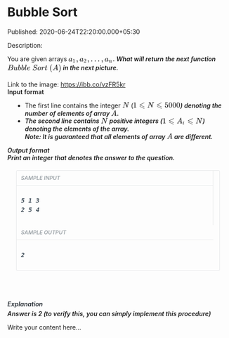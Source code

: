 # Bubble Sort

Published: 2020-06-24T22:20:00.000+05:30

Description: <div dir="ltr" style="text-align: left;" trbidi="on">
      <div dir="ltr" style="text-align: left;" trbidi="on">
      You are given&nbsp;arrays&nbsp;<em><span style="font-weight:
      600;"><span class="MathJax_Preview" style="color: inherit;"></span><span
      class="MathJax_SVG" data-mathml="&lt;math
      xmlns=&quot;http://www.w3.org/1998/Math/MathML&quot;&gt;&lt;msub&gt;&lt;mi&gt;a&lt;/mi&gt;&lt;mn&gt;1&lt;/mn&gt;&lt;/msub&gt;&lt;mo&gt;,&lt;/mo&gt;&lt;msub&gt;&lt;mi&gt;a&lt;/mi&gt;&lt;mn&gt;2&lt;/mn&gt;&lt;/msub&gt;&lt;mo&gt;,&lt;/mo&gt;&lt;mo&gt;&amp;#x2026;&lt;/mo&gt;&lt;mo&gt;,&lt;/mo&gt;&lt;msub&gt;&lt;mi&gt;a&lt;/mi&gt;&lt;mi&gt;n&lt;/mi&gt;&lt;/msub&gt;&lt;/math&gt;"
      id="MathJax-Element-1-Frame" role="presentation" style="border: 0px; direction: ltr; display:
      inline-block; float: none; font-size: 14px; font-style: normal; font-weight: normal;
      line-height: normal; margin: 0px; max-height: none; max-width: none; min-height: 0px;
      min-width: 0px; overflow-wrap: normal; padding: 0px; position: relative; white-space: nowrap;
      word-spacing: normal;" tabindex="0"><svg aria-hidden="true" focusable="false"
      height="1.876ex" role="img" style="vertical-align: -0.671ex;" viewbox="0 -518.7 5695.6 807.7"
      width="13.229ex" xmlns:xlink="http://www.w3.org/1999/xlink"><defs><path d="M33
      157Q33 258 109 349T280 441Q331 441 370 392Q386 422 416 422Q429 422 439 414T449 394Q449 381 412
      234T374 68Q374 43 381 35T402 26Q411 27 422 35Q443 55 463 131Q469 151 473 152Q475 153 483
      153H487Q506 153 506 144Q506 138 501 117T481 63T449 13Q436 0 417 -8Q409 -10 393 -10Q359 -10 336
      5T306 36L300 51Q299 52 296 50Q294 48 292 46Q233 -10 172 -10Q117 -10 75 30T33 157ZM351 328Q351
      334 346 350T323 385T277 405Q242 405 210 374T160 293Q131 214 119 129Q119 126 119 118T118
      106Q118 61 136 44T179 26Q217 26 254 59T298 110Q300 114 325 217T351 328Z" id="E1-MJMATHI-61"
      stroke-width="1"></path><path d="M213 578L200 573Q186 568 160 563T102
      556H83V602H102Q149 604 189 617T245 641T273 663Q275 666 285 666Q294 666 302 660V361L303 61Q310
      54 315 52T339 48T401 46H427V0H416Q395 3 257 3Q121 3 100 0H88V46H114Q136 46 152 46T177 47T193
      50T201 52T207 57T213 61V578Z" id="E1-MJMAIN-31" stroke-width="1"></path><path
      d="M78 35T78 60T94 103T137 121Q165 121 187 96T210 8Q210 -27 201 -60T180 -117T154 -158T130
      -185T117 -194Q113 -194 104 -185T95 -172Q95 -168 106 -156T131 -126T157 -76T173 -3V9L172 8Q170 7
      167 6T161 3T152 1T140 0Q113 0 96 17Z" id="E1-MJMAIN-2C"
      stroke-width="1"></path><path d="M109 429Q82 429 66 447T50 491Q50 562 103 614T235
      666Q326 666 387 610T449 465Q449 422 429 383T381 315T301 241Q265 210 201 149L142 93L218 92Q375
      92 385 97Q392 99 409 186V189H449V186Q448 183 436 95T421 3V0H50V19V31Q50 38 56 46T86 81Q115 113
      136 137Q145 147 170 174T204 211T233 244T261 278T284 308T305 340T320 369T333 401T340 431T343
      464Q343 527 309 573T212 619Q179 619 154 602T119 569T109 550Q109 549 114 549Q132 549 151
      535T170 489Q170 464 154 447T109 429Z" id="E1-MJMAIN-32"
      stroke-width="1"></path><path d="M78 60Q78 84 95 102T138 120Q162 120 180 104T199
      61Q199 36 182 18T139 0T96 17T78 60ZM525 60Q525 84 542 102T585 120Q609 120 627 104T646 61Q646
      36 629 18T586 0T543 17T525 60ZM972 60Q972 84 989 102T1032 120Q1056 120 1074 104T1093 61Q1093
      36 1076 18T1033 0T990 17T972 60Z" id="E1-MJMAIN-2026"
      stroke-width="1"></path><path d="M21 287Q22 293 24 303T36 341T56 388T89 425T135
      442Q171 442 195 424T225 390T231 369Q231 367 232 367L243 378Q304 442 382 442Q436 442 469
      415T503 336T465 179T427 52Q427 26 444 26Q450 26 453 27Q482 32 505 65T540 145Q542 153 560
      153Q580 153 580 145Q580 144 576 130Q568 101 554 73T508 17T439 -10Q392 -10 371 17T350 73Q350 92
      386 193T423 345Q423 404 379 404H374Q288 404 229 303L222 291L189 157Q156 26 151 16Q138 -11 108
      -11Q95 -11 87 -5T76 7T74 17Q74 30 112 180T152 343Q153 348 153 366Q153 405 129 405Q91 405 66
      305Q60 285 60 284Q58 278 41 278H27Q21 284 21 287Z" id="E1-MJMATHI-6E"
      stroke-width="1"></path></defs><g fill="currentColor" stroke-width="0"
      stroke="currentColor" transform="matrix(1 0 0 -1 0 0)"><use x="0"
      xlink:href="#E1-MJMATHI-61" y="0"></use><use transform="scale(0.707)" x="748"
      xlink:href="#E1-MJMAIN-31" y="-213"></use><use x="983" xlink:href="#E1-MJMAIN-2C"
      y="0"></use><g transform="translate(1428,0)"><use x="0"
      xlink:href="#E1-MJMATHI-61" y="0"></use><use transform="scale(0.707)" x="748"
      xlink:href="#E1-MJMAIN-32" y="-213"></use></g><use x="2411"
      xlink:href="#E1-MJMAIN-2C" y="0"></use><use x="2857" xlink:href="#E1-MJMAIN-2026"
      y="0"></use><use x="4196" xlink:href="#E1-MJMAIN-2C" y="0"></use><g
      transform="translate(4641,0)"><use x="0" xlink:href="#E1-MJMATHI-61"
      y="0"></use><use transform="scale(0.707)" x="748" xlink:href="#E1-MJMATHI-6E"
      y="-213"></use></g></g></svg><span class="MJX_Assistive_MathML"
      role="presentation" style="border: 0px !important; clip: rect(1px, 1px, 1px, 1px); display:
      block !important; height: 1px !important; left: 0px; overflow: hidden !important; padding: 1px
      0px 0px !important; position: absolute !important; top: 0px; transition: none 0s ease 0s;
      user-select: none; width: 1px !important;"><math
      xmlns="http://www.w3.org/1998/Math/MathML"><msub><mi>a</mi><mn>1</mn></msub><mo>,</mo><msub><mi>a</mi><mn>2</mn></msub><mo>,</mo><mo>…</mo><mo>,</mo><msub><mi>a</mi><mi>n</mi></msub></math></span></span>.
      What will return the next function<span
      class="Apple-converted-space">&nbsp;</span><em><span
      class="mathjax-latex"><span class="MathJax_Preview" style="color:
      inherit;"></span><span class="MathJax_SVG" data-mathml="&lt;math
      xmlns=&quot;http://www.w3.org/1998/Math/MathML&quot;&gt;&lt;mi&gt;B&lt;/mi&gt;&lt;mi&gt;u&lt;/mi&gt;&lt;mi&gt;b&lt;/mi&gt;&lt;mi&gt;b&lt;/mi&gt;&lt;mi&gt;l&lt;/mi&gt;&lt;mi&gt;e&lt;/mi&gt;&lt;mtext&gt;&amp;#xA0;&lt;/mtext&gt;&lt;mi&gt;S&lt;/mi&gt;&lt;mi&gt;o&lt;/mi&gt;&lt;mi&gt;r&lt;/mi&gt;&lt;mi&gt;t&lt;/mi&gt;&lt;mtext&gt;&amp;#xA0;&lt;/mtext&gt;&lt;mo
      stretchy=&quot;false&quot;&gt;(&lt;/mo&gt;&lt;mi&gt;A&lt;/mi&gt;&lt;mo
      stretchy=&quot;false&quot;&gt;)&lt;/mo&gt;&lt;/math&gt;"
      id="MathJax-Element-2-Frame" role="presentation" style="border: 0px; direction: ltr; display:
      inline-block; float: none; font-size: 14px; font-style: normal; font-weight: normal;
      line-height: normal; margin: 0px; max-height: none; max-width: none; min-height: 0px;
      min-width: 0px; overflow-wrap: normal; padding: 0px; position: relative; white-space: nowrap;
      word-spacing: normal;" tabindex="0"><svg aria-hidden="true" focusable="false"
      height="2.809ex" role="img" style="vertical-align: -0.805ex;" viewbox="0 -863.1 6929.5 1209.6"
      width="16.094ex" xmlns:xlink="http://www.w3.org/1999/xlink"><defs><path d="M231
      637Q204 637 199 638T194 649Q194 676 205 682Q206 683 335 683Q594 683 608 681Q671 671 713
      636T756 544Q756 480 698 429T565 360L555 357Q619 348 660 311T702 219Q702 146 630 78T453 1Q446 0
      242 0Q42 0 39 2Q35 5 35 10Q35 17 37 24Q42 43 47 45Q51 46 62 46H68Q95 46 128 49Q142 52 147
      61Q150 65 219 339T288 628Q288 635 231 637ZM649 544Q649 574 634 600T585 634Q578 636 493 637Q473
      637 451 637T416 636H403Q388 635 384 626Q382 622 352 506Q352 503 351 500L320 374H401Q482 374
      494 376Q554 386 601 434T649 544ZM595 229Q595 273 572 302T512 336Q506 337 429 337Q311 337 310
      336Q310 334 293 263T258 122L240 52Q240 48 252 48T333 46Q422 46 429 47Q491 54 543 105T595 229Z"
      id="E2-MJMATHI-42" stroke-width="1"></path><path d="M21 287Q21 295 30 318T55
      370T99 420T158 442Q204 442 227 417T250 358Q250 340 216 246T182 105Q182 62 196 45T238 27T291
      44T328 78L339 95Q341 99 377 247Q407 367 413 387T427 416Q444 431 463 431Q480 431 488 421T496
      402L420 84Q419 79 419 68Q419 43 426 35T447 26Q469 29 482 57T512 145Q514 153 532 153Q551 153
      551 144Q550 139 549 130T540 98T523 55T498 17T462 -8Q454 -10 438 -10Q372 -10 347 46Q345 45 336
      36T318 21T296 6T267 -6T233 -11Q189 -11 155 7Q103 38 103 113Q103 170 138 262T173 379Q173 380
      173 381Q173 390 173 393T169 400T158 404H154Q131 404 112 385T82 344T65 302T57 280Q55 278 41
      278H27Q21 284 21 287Z" id="E2-MJMATHI-75" stroke-width="1"></path><path d="M73
      647Q73 657 77 670T89 683Q90 683 161 688T234 694Q246 694 246 685T212 542Q204 508 195 472T180
      418L176 399Q176 396 182 402Q231 442 283 442Q345 442 383 396T422 280Q422 169 343 79T173 -11Q123
      -11 82 27T40 150V159Q40 180 48 217T97 414Q147 611 147 623T109 637Q104 637 101 637H96Q86 637 83
      637T76 640T73 647ZM336 325V331Q336 405 275 405Q258 405 240 397T207 376T181 352T163 330L157
      322L136 236Q114 150 114 114Q114 66 138 42Q154 26 178 26Q211 26 245 58Q270 81 285 114T318
      219Q336 291 336 325Z" id="E2-MJMATHI-62" stroke-width="1"></path><path d="M117
      59Q117 26 142 26Q179 26 205 131Q211 151 215 152Q217 153 225 153H229Q238 153 241 153T246
      151T248 144Q247 138 245 128T234 90T214 43T183 6T137 -11Q101 -11 70 11T38 85Q38 97 39 102L104
      360Q167 615 167 623Q167 626 166 628T162 632T157 634T149 635T141 636T132 637T122 637Q112 637
      109 637T101 638T95 641T94 647Q94 649 96 661Q101 680 107 682T179 688Q194 689 213 690T243
      693T254 694Q266 694 266 686Q266 675 193 386T118 83Q118 81 118 75T117 65V59Z"
      id="E2-MJMATHI-6C" stroke-width="1"></path><path d="M39 168Q39 225 58 272T107
      350T174 402T244 433T307 442H310Q355 442 388 420T421 355Q421 265 310 237Q261 224 176 223Q139
      223 138 221Q138 219 132 186T125 128Q125 81 146 54T209 26T302 45T394 111Q403 121 406 121Q410
      121 419 112T429 98T420 82T390 55T344 24T281 -1T205 -11Q126 -11 83 42T39 168ZM373 353Q367 405
      305 405Q272 405 244 391T199 357T170 316T154 280T149 261Q149 260 169 260Q282 260 327 284T373
      353Z" id="E2-MJMATHI-65" stroke-width="1"></path><path d="M308 24Q367 24 416
      76T466 197Q466 260 414 284Q308 311 278 321T236 341Q176 383 176 462Q176 523 208 573T273 648Q302
      673 343 688T407 704H418H425Q521 704 564 640Q565 640 577 653T603 682T623 704Q624 704 627
      704T632 705Q645 705 645 698T617 577T585 459T569 456Q549 456 549 465Q549 471 550 475Q550 478
      551 494T553 520Q553 554 544 579T526 616T501 641Q465 662 419 662Q362 662 313 616T263 510Q263
      480 278 458T319 427Q323 425 389 408T456 390Q490 379 522 342T554 242Q554 216 546 186Q541 164
      528 137T492 78T426 18T332 -20Q320 -22 298 -22Q199 -22 144 33L134 44L106 13Q83 -14 78 -18T65
      -22Q52 -22 52 -14Q52 -11 110 221Q112 227 130 227H143Q149 221 149 216Q149 214 148 207T144
      186T142 153Q144 114 160 87T203 47T255 29T308 24Z" id="E2-MJMATHI-53"
      stroke-width="1"></path><path d="M201 -11Q126 -11 80 38T34 156Q34 221 64 279T146
      380Q222 441 301 441Q333 441 341 440Q354 437 367 433T402 417T438 387T464 338T476 268Q476 161
      390 75T201 -11ZM121 120Q121 70 147 48T206 26Q250 26 289 58T351 142Q360 163 374 216T388 308Q388
      352 370 375Q346 405 306 405Q243 405 195 347Q158 303 140 230T121 120Z" id="E2-MJMATHI-6F"
      stroke-width="1"></path><path d="M21 287Q22 290 23 295T28 317T38 348T53 381T73
      411T99 433T132 442Q161 442 183 430T214 408T225 388Q227 382 228 382T236 389Q284 441 347
      441H350Q398 441 422 400Q430 381 430 363Q430 333 417 315T391 292T366 288Q346 288 334 299T322
      328Q322 376 378 392Q356 405 342 405Q286 405 239 331Q229 315 224 298T190 165Q156 25 151 16Q138
      -11 108 -11Q95 -11 87 -5T76 7T74 17Q74 30 114 189T154 366Q154 405 128 405Q107 405 92 377T68
      316T57 280Q55 278 41 278H27Q21 284 21 287Z" id="E2-MJMATHI-72"
      stroke-width="1"></path><path d="M26 385Q19 392 19 395Q19 399 22 411T27 425Q29 430
      36 430T87 431H140L159 511Q162 522 166 540T173 566T179 586T187 603T197 615T211 624T229 626Q247
      625 254 615T261 596Q261 589 252 549T232 470L222 433Q222 431 272 431H323Q330 424 330 420Q330
      398 317 385H210L174 240Q135 80 135 68Q135 26 162 26Q197 26 230 60T283 144Q285 150 288 151T303
      153H307Q322 153 322 145Q322 142 319 133Q314 117 301 95T267 48T216 6T155 -11Q125 -11 98 4T59
      56Q57 64 57 83V101L92 241Q127 382 128 383Q128 385 77 385H26Z" id="E2-MJMATHI-74"
      stroke-width="1"></path><path d="M94 250Q94 319 104 381T127 488T164 576T202
      643T244 695T277 729T302 750H315H319Q333 750 333 741Q333 738 316 720T275 667T226 581T184
      443T167 250T184 58T225 -81T274 -167T316 -220T333 -241Q333 -250 318 -250H315H302L274 -226Q180
      -141 137 -14T94 250Z" id="E2-MJMAIN-28" stroke-width="1"></path><path d="M208
      74Q208 50 254 46Q272 46 272 35Q272 34 270 22Q267 8 264 4T251 0Q249 0 239 0T205 1T141 2Q70 2 50
      0H42Q35 7 35 11Q37 38 48 46H62Q132 49 164 96Q170 102 345 401T523 704Q530 716 547
      716H555H572Q578 707 578 706L606 383Q634 60 636 57Q641 46 701 46Q726 46 726 36Q726 34 723
      22Q720 7 718 4T704 0Q701 0 690 0T651 1T578 2Q484 2 455 0H443Q437 6 437 9T439 27Q443 40 445
      43L449 46H469Q523 49 533 63L521 213H283L249 155Q208 86 208 74ZM516 260Q516 271 504 416T490
      562L463 519Q447 492 400 412L310 260L413 259Q516 259 516 260Z" id="E2-MJMATHI-41"
      stroke-width="1"></path><path d="M60 749L64 750Q69 750 74 750H86L114 726Q208 641
      251 514T294 250Q294 182 284 119T261 12T224 -76T186 -143T145 -194T113 -227T90 -246Q87 -249 86
      -250H74Q66 -250 63 -250T58 -247T55 -238Q56 -237 66 -225Q221 -64 221 250T66 725Q56 737 55
      738Q55 746 60 749Z" id="E2-MJMAIN-29" stroke-width="1"></path></defs><g
      fill="currentColor" stroke-width="0" stroke="currentColor" transform="matrix(1 0 0 -1 0
      0)"><use x="0" xlink:href="#E2-MJMATHI-42" y="0"></use><use x="759"
      xlink:href="#E2-MJMATHI-75" y="0"></use><use x="1332" xlink:href="#E2-MJMATHI-62"
      y="0"></use><use x="1761" xlink:href="#E2-MJMATHI-62" y="0"></use><use
      x="2191" xlink:href="#E2-MJMATHI-6C" y="0"></use><use x="2489"
      xlink:href="#E2-MJMATHI-65" y="0"></use><use x="3206" xlink:href="#E2-MJMATHI-53"
      y="0"></use><use x="3851" xlink:href="#E2-MJMATHI-6F" y="0"></use><use
      x="4337" xlink:href="#E2-MJMATHI-72" y="0"></use><use x="4788"
      xlink:href="#E2-MJMATHI-74" y="0"></use><use x="5400" xlink:href="#E2-MJMAIN-28"
      y="0"></use><use x="5789" xlink:href="#E2-MJMATHI-41" y="0"></use><use
      x="6540" xlink:href="#E2-MJMAIN-29" y="0"></use></g></svg><span
      class="MJX_Assistive_MathML" role="presentation" style="border: 0px !important; clip:
      rect(1px, 1px, 1px, 1px); display: block !important; height: 1px !important; left: 0px;
      overflow: hidden !important; padding: 1px 0px 0px !important; position: absolute !important;
      top: 0px; transition: none 0s ease 0s; user-select: none; width: 1px !important;"><math
      xmlns="http://www.w3.org/1998/Math/MathML"><mi>B</mi><mi>u</mi><mi>b</mi><mi>b</mi><mi>l</mi><mi>e</mi><mtext>&nbsp;</mtext><mi>S</mi><mi>o</mi><mi>r</mi><mi>t</mi><mtext>&nbsp;</mtext><mo
      stretchy="false">(</mo><mi>A</mi><mo
      stretchy="false">)</mo></math></span></span><span
      class="Apple-converted-space">&nbsp;</span>in the next
      picture.</span></em></span></em><br />
      <br />
      Link to the image:<span class="Apple-converted-space">&nbsp;</span><a
      href="https://ibb.co/vzFR5kr" style="color: #4c9cdf; cursor: pointer; text-decoration-line:
      none;" target="_blank">https://ibb.co/vzFR5kr</a><br />
      <span style="font-weight: 600;">Input format</span><br />
      <ul style="padding-left: 40px;">
      <li>The first line contains the integer<span
      class="Apple-converted-space">&nbsp;</span><span
      class="mathjax-latex"><span class="MathJax_Preview" style="color:
      inherit;"></span><span class="MathJax_SVG" data-mathml="&lt;math
      xmlns=&quot;http://www.w3.org/1998/Math/MathML&quot;&gt;&lt;mi&gt;N&lt;/mi&gt;&lt;/math&gt;"
      id="MathJax-Element-3-Frame" role="presentation" style="border: 0px; direction: ltr; display:
      inline-block; float: none; font-size: 14px; line-height: normal; margin: 0px; max-height:
      none; max-width: none; min-height: 0px; min-width: 0px; overflow-wrap: normal; padding: 0px;
      position: relative; white-space: nowrap; word-spacing: normal;" tabindex="0"><svg
      aria-hidden="true" focusable="false" height="2.009ex" role="img" style="vertical-align:
      -0.271ex;" viewbox="0 -748.3 888.5 865.1" width="2.064ex"
      xmlns:xlink="http://www.w3.org/1999/xlink"><defs><path d="M234 637Q231 637 226
      637Q201 637 196 638T191 649Q191 676 202 682Q204 683 299 683Q376 683 387 683T401 677Q612 181
      616 168L670 381Q723 592 723 606Q723 633 659 637Q635 637 635 648Q635 650 637 660Q641 676 643
      679T653 683Q656 683 684 682T767 680Q817 680 843 681T873 682Q888 682 888 672Q888 650 880
      642Q878 637 858 637Q787 633 769 597L620 7Q618 0 599 0Q585 0 582 2Q579 5 453 305L326 604L261
      344Q196 88 196 79Q201 46 268 46H278Q284 41 284 38T282 19Q278 6 272 0H259Q228 2 151 2Q123 2 100
      2T63 2T46 1Q31 1 31 10Q31 14 34 26T39 40Q41 46 62 46Q130 49 150 85Q154 91 221 362L289 634Q287
      635 234 637Z" id="E3-MJMATHI-4E" stroke-width="1"></path></defs><g
      fill="currentColor" stroke-width="0" stroke="currentColor" transform="matrix(1 0 0 -1 0
      0)"><use x="0" xlink:href="#E3-MJMATHI-4E"
      y="0"></use></g></svg><span class="MJX_Assistive_MathML"
      role="presentation" style="border: 0px !important; clip: rect(1px, 1px, 1px, 1px); display:
      block !important; height: 1px !important; left: 0px; overflow: hidden !important; padding: 1px
      0px 0px !important; position: absolute !important; top: 0px; transition: none 0s ease 0s;
      user-select: none; width: 1px !important;"><math
      xmlns="http://www.w3.org/1998/Math/MathML"><mi>N</mi></math></span></span><span
      class="Apple-converted-space">&nbsp;</span>(<em><span
      style="font-weight: 600;"><span class="mathjax-latex"><span
      class="MathJax_Preview" style="color: inherit;"></span><span class="MathJax_SVG"
      data-mathml="&lt;math
      xmlns=&quot;http://www.w3.org/1998/Math/MathML&quot;&gt;&lt;mn&gt;1&lt;/mn&gt;&lt;mo&gt;&amp;#x2A7D;&lt;/mo&gt;&lt;mi&gt;N&lt;/mi&gt;&lt;mo&gt;&amp;#x2A7D;&lt;/mo&gt;&lt;mn&gt;5000&lt;/mn&gt;&lt;/math&gt;"
      id="MathJax-Element-4-Frame" role="presentation" style="border: 0px; direction: ltr; display:
      inline-block; float: none; font-size: 14px; font-style: normal; font-weight: normal;
      line-height: normal; margin: 0px; max-height: none; max-width: none; min-height: 0px;
      min-width: 0px; overflow-wrap: normal; padding: 0px; position: relative; white-space: nowrap;
      word-spacing: normal;" tabindex="0"><svg aria-hidden="true" focusable="false"
      height="2.276ex" role="img" style="vertical-align: -0.538ex;" viewbox="0 -748.3 6059.1 979.9"
      width="14.073ex" xmlns:xlink="http://www.w3.org/1999/xlink"><defs><path d="M213
      578L200 573Q186 568 160 563T102 556H83V602H102Q149 604 189 617T245 641T273 663Q275 666 285
      666Q294 666 302 660V361L303 61Q310 54 315 52T339 48T401 46H427V0H416Q395 3 257 3Q121 3 100
      0H88V46H114Q136 46 152 46T177 47T193 50T201 52T207 57T213 61V578Z" id="E4-MJMAIN-31"
      stroke-width="1"></path><path d="M674 636Q682 636 688 630T694 615T687 601Q686 600
      417 472L151 346L399 228Q687 92 691 87Q694 81 694 76Q694 58 676 56H670L382 192Q92 329 90 331Q83
      336 83 348Q84 359 96 365Q104 369 382 500T665 634Q669 636 674 636ZM94 170Q102 172 104 172Q110
      171 254 103T535 -30T678 -98Q694 -106 694 -118Q694 -136 676 -138H670L382 -2Q92 135 90 137Q83
      142 83 154Q84 164 94 170Z" id="E4-MJAMS-2A7D" stroke-width="1"></path><path
      d="M234 637Q231 637 226 637Q201 637 196 638T191 649Q191 676 202 682Q204 683 299 683Q376 683
      387 683T401 677Q612 181 616 168L670 381Q723 592 723 606Q723 633 659 637Q635 637 635 648Q635
      650 637 660Q641 676 643 679T653 683Q656 683 684 682T767 680Q817 680 843 681T873 682Q888 682
      888 672Q888 650 880 642Q878 637 858 637Q787 633 769 597L620 7Q618 0 599 0Q585 0 582 2Q579 5
      453 305L326 604L261 344Q196 88 196 79Q201 46 268 46H278Q284 41 284 38T282 19Q278 6 272
      0H259Q228 2 151 2Q123 2 100 2T63 2T46 1Q31 1 31 10Q31 14 34 26T39 40Q41 46 62 46Q130 49 150
      85Q154 91 221 362L289 634Q287 635 234 637Z" id="E4-MJMATHI-4E"
      stroke-width="1"></path><path d="M164 157Q164 133 148 117T109 101H102Q148 22 224
      22Q294 22 326 82Q345 115 345 210Q345 313 318 349Q292 382 260 382H254Q176 382 136 314Q132 307
      129 306T114 304Q97 304 95 310Q93 314 93 485V614Q93 664 98 664Q100 666 102 666Q103 666 123
      658T178 642T253 634Q324 634 389 662Q397 666 402 666Q410 666 410 648V635Q328 538 205 538Q174
      538 149 544L139 546V374Q158 388 169 396T205 412T256 420Q337 420 393 355T449 201Q449 109 385
      44T229 -22Q148 -22 99 32T50 154Q50 178 61 192T84 210T107 214Q132 214 148 197T164 157Z"
      id="E4-MJMAIN-35" stroke-width="1"></path><path d="M96 585Q152 666 249 666Q297 666
      345 640T423 548Q460 465 460 320Q460 165 417 83Q397 41 362 16T301 -15T250 -22Q224 -22 198
      -16T137 16T82 83Q39 165 39 320Q39 494 96 585ZM321 597Q291 629 250 629Q208 629 178 597Q153 571
      145 525T137 333Q137 175 145 125T181 46Q209 16 250 16Q290 16 318 46Q347 76 354 130T362 333Q362
      478 354 524T321 597Z" id="E4-MJMAIN-30" stroke-width="1"></path></defs><g
      fill="currentColor" stroke-width="0" stroke="currentColor" transform="matrix(1 0 0 -1 0
      0)"><use x="0" xlink:href="#E4-MJMAIN-31" y="0"></use><use x="778"
      xlink:href="#E4-MJAMS-2A7D" y="0"></use><use x="1834" xlink:href="#E4-MJMATHI-4E"
      y="0"></use><use x="3000" xlink:href="#E4-MJAMS-2A7D" y="0"></use><g
      transform="translate(4057,0)"><use xlink:href="#E4-MJMAIN-35"></use><use
      x="500" xlink:href="#E4-MJMAIN-30" y="0"></use><use x="1001"
      xlink:href="#E4-MJMAIN-30" y="0"></use><use x="1501" xlink:href="#E4-MJMAIN-30"
      y="0"></use></g></g></svg><span class="MJX_Assistive_MathML"
      role="presentation" style="border: 0px !important; clip: rect(1px, 1px, 1px, 1px); display:
      block !important; height: 1px !important; left: 0px; overflow: hidden !important; padding: 1px
      0px 0px !important; position: absolute !important; top: 0px; transition: none 0s ease 0s;
      user-select: none; width: 1px !important;"><math
      xmlns="http://www.w3.org/1998/Math/MathML"><mn>1</mn><mo>⩽</mo><mi>N</mi><mo>⩽</mo><mn>5000</mn></math></span></span>)
      denoting&nbsp;the number of elements of array<span
      class="Apple-converted-space">&nbsp;</span><em><span
      class="mathjax-latex"><span class="MathJax_Preview" style="color:
      inherit;"></span><span class="MathJax_SVG" data-mathml="&lt;math
      xmlns=&quot;http://www.w3.org/1998/Math/MathML&quot;&gt;&lt;mi&gt;A&lt;/mi&gt;&lt;/math&gt;"
      id="MathJax-Element-5-Frame" role="presentation" style="border: 0px; direction: ltr; display:
      inline-block; float: none; font-size: 14px; font-style: normal; font-weight: normal;
      line-height: normal; margin: 0px; max-height: none; max-width: none; min-height: 0px;
      min-width: 0px; overflow-wrap: normal; padding: 0px; position: relative; white-space: nowrap;
      word-spacing: normal;" tabindex="0"><svg aria-hidden="true" focusable="false"
      height="2.143ex" role="img" style="vertical-align: -0.271ex;" viewbox="0 -805.7 750.5 922.5"
      width="1.743ex" xmlns:xlink="http://www.w3.org/1999/xlink"><defs><path d="M208
      74Q208 50 254 46Q272 46 272 35Q272 34 270 22Q267 8 264 4T251 0Q249 0 239 0T205 1T141 2Q70 2 50
      0H42Q35 7 35 11Q37 38 48 46H62Q132 49 164 96Q170 102 345 401T523 704Q530 716 547
      716H555H572Q578 707 578 706L606 383Q634 60 636 57Q641 46 701 46Q726 46 726 36Q726 34 723
      22Q720 7 718 4T704 0Q701 0 690 0T651 1T578 2Q484 2 455 0H443Q437 6 437 9T439 27Q443 40 445
      43L449 46H469Q523 49 533 63L521 213H283L249 155Q208 86 208 74ZM516 260Q516 271 504 416T490
      562L463 519Q447 492 400 412L310 260L413 259Q516 259 516 260Z" id="E5-MJMATHI-41"
      stroke-width="1"></path></defs><g fill="currentColor" stroke-width="0"
      stroke="currentColor" transform="matrix(1 0 0 -1 0 0)"><use x="0"
      xlink:href="#E5-MJMATHI-41" y="0"></use></g></svg><span
      class="MJX_Assistive_MathML" role="presentation" style="border: 0px !important; clip:
      rect(1px, 1px, 1px, 1px); display: block !important; height: 1px !important; left: 0px;
      overflow: hidden !important; padding: 1px 0px 0px !important; position: absolute !important;
      top: 0px; transition: none 0s ease 0s; user-select: none; width: 1px !important;"><math
      xmlns="http://www.w3.org/1998/Math/MathML"><mi>A</mi></math></span></span>.</span></em></span></span></em></span></li>
      <li><em><span style="font-weight: 600;"><em>The second line
      contains<span class="Apple-converted-space">&nbsp;</span><span
      class="mathjax-latex"><span class="MathJax_Preview" style="color:
      inherit;"></span><span class="MathJax_SVG" data-mathml="&lt;math
      xmlns=&quot;http://www.w3.org/1998/Math/MathML&quot;&gt;&lt;mi&gt;N&lt;/mi&gt;&lt;/math&gt;"
      id="MathJax-Element-6-Frame" role="presentation" style="border: 0px; direction: ltr; display:
      inline-block; float: none; font-size: 14px; font-style: normal; font-weight: normal;
      line-height: normal; margin: 0px; max-height: none; max-width: none; min-height: 0px;
      min-width: 0px; overflow-wrap: normal; padding: 0px; position: relative; white-space: nowrap;
      word-spacing: normal;" tabindex="0"><svg aria-hidden="true" focusable="false"
      height="2.009ex" role="img" style="vertical-align: -0.271ex;" viewbox="0 -748.3 888.5 865.1"
      width="2.064ex" xmlns:xlink="http://www.w3.org/1999/xlink"><defs><path d="M234
      637Q231 637 226 637Q201 637 196 638T191 649Q191 676 202 682Q204 683 299 683Q376 683 387
      683T401 677Q612 181 616 168L670 381Q723 592 723 606Q723 633 659 637Q635 637 635 648Q635 650
      637 660Q641 676 643 679T653 683Q656 683 684 682T767 680Q817 680 843 681T873 682Q888 682 888
      672Q888 650 880 642Q878 637 858 637Q787 633 769 597L620 7Q618 0 599 0Q585 0 582 2Q579 5 453
      305L326 604L261 344Q196 88 196 79Q201 46 268 46H278Q284 41 284 38T282 19Q278 6 272 0H259Q228 2
      151 2Q123 2 100 2T63 2T46 1Q31 1 31 10Q31 14 34 26T39 40Q41 46 62 46Q130 49 150 85Q154 91 221
      362L289 634Q287 635 234 637Z" id="E6-MJMATHI-4E"
      stroke-width="1"></path></defs><g fill="currentColor" stroke-width="0"
      stroke="currentColor" transform="matrix(1 0 0 -1 0 0)"><use x="0"
      xlink:href="#E6-MJMATHI-4E" y="0"></use></g></svg><span
      class="MJX_Assistive_MathML" role="presentation" style="border: 0px !important; clip:
      rect(1px, 1px, 1px, 1px); display: block !important; height: 1px !important; left: 0px;
      overflow: hidden !important; padding: 1px 0px 0px !important; position: absolute !important;
      top: 0px; transition: none 0s ease 0s; user-select: none; width: 1px !important;"><math
      xmlns="http://www.w3.org/1998/Math/MathML">N</math></span></span><span
      class="Apple-converted-space">&nbsp;</span>positive integers (<span
      class="mathjax-latex"><span class="MathJax_Preview" style="color:
      inherit;"></span><span class="MathJax_SVG" data-mathml="&lt;math
      xmlns=&quot;http://www.w3.org/1998/Math/MathML&quot;&gt;&lt;mn&gt;1&lt;/mn&gt;&lt;mo&gt;&amp;#x2A7D;&lt;/mo&gt;&lt;msub&gt;&lt;mi&gt;A&lt;/mi&gt;&lt;mi&gt;i&lt;/mi&gt;&lt;/msub&gt;&lt;mo&gt;&amp;#x2A7D;&lt;/mo&gt;&lt;mi&gt;N&lt;/mi&gt;&lt;/math&gt;"
      id="MathJax-Element-7-Frame" role="presentation" style="border: 0px; direction: ltr; display:
      inline-block; float: none; font-size: 14px; font-style: normal; font-weight: normal;
      line-height: normal; margin: 0px; max-height: none; max-width: none; min-height: 0px;
      min-width: 0px; overflow-wrap: normal; padding: 0px; position: relative; white-space: nowrap;
      word-spacing: normal;" tabindex="0"><svg aria-hidden="true" focusable="false"
      height="2.409ex" role="img" style="vertical-align: -0.538ex;" viewbox="0 -805.7 5151.9 1037.3"
      width="11.966ex" xmlns:xlink="http://www.w3.org/1999/xlink"><defs><path d="M213
      578L200 573Q186 568 160 563T102 556H83V602H102Q149 604 189 617T245 641T273 663Q275 666 285
      666Q294 666 302 660V361L303 61Q310 54 315 52T339 48T401 46H427V0H416Q395 3 257 3Q121 3 100
      0H88V46H114Q136 46 152 46T177 47T193 50T201 52T207 57T213 61V578Z" id="E7-MJMAIN-31"
      stroke-width="1"></path><path d="M674 636Q682 636 688 630T694 615T687 601Q686 600
      417 472L151 346L399 228Q687 92 691 87Q694 81 694 76Q694 58 676 56H670L382 192Q92 329 90 331Q83
      336 83 348Q84 359 96 365Q104 369 382 500T665 634Q669 636 674 636ZM94 170Q102 172 104 172Q110
      171 254 103T535 -30T678 -98Q694 -106 694 -118Q694 -136 676 -138H670L382 -2Q92 135 90 137Q83
      142 83 154Q84 164 94 170Z" id="E7-MJAMS-2A7D" stroke-width="1"></path><path
      d="M208 74Q208 50 254 46Q272 46 272 35Q272 34 270 22Q267 8 264 4T251 0Q249 0 239 0T205 1T141
      2Q70 2 50 0H42Q35 7 35 11Q37 38 48 46H62Q132 49 164 96Q170 102 345 401T523 704Q530 716 547
      716H555H572Q578 707 578 706L606 383Q634 60 636 57Q641 46 701 46Q726 46 726 36Q726 34 723
      22Q720 7 718 4T704 0Q701 0 690 0T651 1T578 2Q484 2 455 0H443Q437 6 437 9T439 27Q443 40 445
      43L449 46H469Q523 49 533 63L521 213H283L249 155Q208 86 208 74ZM516 260Q516 271 504 416T490
      562L463 519Q447 492 400 412L310 260L413 259Q516 259 516 260Z" id="E7-MJMATHI-41"
      stroke-width="1"></path><path d="M184 600Q184 624 203 642T247 661Q265 661 277
      649T290 619Q290 596 270 577T226 557Q211 557 198 567T184 600ZM21 287Q21 295 30 318T54 369T98
      420T158 442Q197 442 223 419T250 357Q250 340 236 301T196 196T154 83Q149 61 149 51Q149 26 166
      26Q175 26 185 29T208 43T235 78T260 137Q263 149 265 151T282 153Q302 153 302 143Q302 135 293
      112T268 61T223 11T161 -11Q129 -11 102 10T74 74Q74 91 79 106T122 220Q160 321 166 341T173
      380Q173 404 156 404H154Q124 404 99 371T61 287Q60 286 59 284T58 281T56 279T53 278T49 278T41
      278H27Q21 284 21 287Z" id="E7-MJMATHI-69" stroke-width="1"></path><path d="M234
      637Q231 637 226 637Q201 637 196 638T191 649Q191 676 202 682Q204 683 299 683Q376 683 387
      683T401 677Q612 181 616 168L670 381Q723 592 723 606Q723 633 659 637Q635 637 635 648Q635 650
      637 660Q641 676 643 679T653 683Q656 683 684 682T767 680Q817 680 843 681T873 682Q888 682 888
      672Q888 650 880 642Q878 637 858 637Q787 633 769 597L620 7Q618 0 599 0Q585 0 582 2Q579 5 453
      305L326 604L261 344Q196 88 196 79Q201 46 268 46H278Q284 41 284 38T282 19Q278 6 272 0H259Q228 2
      151 2Q123 2 100 2T63 2T46 1Q31 1 31 10Q31 14 34 26T39 40Q41 46 62 46Q130 49 150 85Q154 91 221
      362L289 634Q287 635 234 637Z" id="E7-MJMATHI-4E"
      stroke-width="1"></path></defs><g fill="currentColor" stroke-width="0"
      stroke="currentColor" transform="matrix(1 0 0 -1 0 0)"><use x="0"
      xlink:href="#E7-MJMAIN-31" y="0"></use><use x="778" xlink:href="#E7-MJAMS-2A7D"
      y="0"></use><g transform="translate(1834,0)"><use x="0"
      xlink:href="#E7-MJMATHI-41" y="0"></use><use transform="scale(0.707)" x="1061"
      xlink:href="#E7-MJMATHI-69" y="-213"></use></g><use x="3207"
      xlink:href="#E7-MJAMS-2A7D" y="0"></use><use x="4263" xlink:href="#E7-MJMATHI-4E"
      y="0"></use></g></svg><span class="MJX_Assistive_MathML"
      role="presentation" style="border: 0px !important; clip: rect(1px, 1px, 1px, 1px); display:
      block !important; height: 1px !important; left: 0px; overflow: hidden !important; padding: 1px
      0px 0px !important; position: absolute !important; top: 0px; transition: none 0s ease 0s;
      user-select: none; width: 1px !important;"><math
      xmlns="http://www.w3.org/1998/Math/MathML"><mn>1</mn><mo>⩽</mo><msub><mi>A</mi><mi>i</mi></msub><mo>⩽</mo><mi>N</mi></math></span></span>)
      denoting the&nbsp;elements of the array.<br />Note: It is guaranteed that all
      elements of array<span
      class="Apple-converted-space">&nbsp;</span><em><span
      class="mathjax-latex"><span class="MathJax_Preview" style="color:
      inherit;"></span><span class="MathJax_SVG" data-mathml="&lt;math
      xmlns=&quot;http://www.w3.org/1998/Math/MathML&quot;&gt;&lt;mi&gt;A&lt;/mi&gt;&lt;/math&gt;"
      id="MathJax-Element-8-Frame" role="presentation" style="border: 0px; direction: ltr; display:
      inline-block; float: none; font-size: 14px; font-style: normal; font-weight: normal;
      line-height: normal; margin: 0px; max-height: none; max-width: none; min-height: 0px;
      min-width: 0px; overflow-wrap: normal; padding: 0px; position: relative; white-space: nowrap;
      word-spacing: normal;" tabindex="0"><svg aria-hidden="true" focusable="false"
      height="2.143ex" role="img" style="vertical-align: -0.271ex;" viewbox="0 -805.7 750.5 922.5"
      width="1.743ex" xmlns:xlink="http://www.w3.org/1999/xlink"><defs><path d="M208
      74Q208 50 254 46Q272 46 272 35Q272 34 270 22Q267 8 264 4T251 0Q249 0 239 0T205 1T141 2Q70 2 50
      0H42Q35 7 35 11Q37 38 48 46H62Q132 49 164 96Q170 102 345 401T523 704Q530 716 547
      716H555H572Q578 707 578 706L606 383Q634 60 636 57Q641 46 701 46Q726 46 726 36Q726 34 723
      22Q720 7 718 4T704 0Q701 0 690 0T651 1T578 2Q484 2 455 0H443Q437 6 437 9T439 27Q443 40 445
      43L449 46H469Q523 49 533 63L521 213H283L249 155Q208 86 208 74ZM516 260Q516 271 504 416T490
      562L463 519Q447 492 400 412L310 260L413 259Q516 259 516 260Z" id="E8-MJMATHI-41"
      stroke-width="1"></path></defs><g fill="currentColor" stroke-width="0"
      stroke="currentColor" transform="matrix(1 0 0 -1 0 0)"><use x="0"
      xlink:href="#E8-MJMATHI-41" y="0"></use></g></svg><span
      class="MJX_Assistive_MathML" role="presentation" style="border: 0px !important; clip:
      rect(1px, 1px, 1px, 1px); display: block !important; height: 1px !important; left: 0px;
      overflow: hidden !important; padding: 1px 0px 0px !important; position: absolute !important;
      top: 0px; transition: none 0s ease 0s; user-select: none; width: 1px !important;"><math
      xmlns="http://www.w3.org/1998/Math/MathML">A</math></span></span><span
      class="Apple-converted-space">&nbsp;</span>are
      different.</span></em></span></span></em></span></em></li>
      </ul>
      <em><span style="font-weight: 600;">Output format</span></em><br
      />
      <em><span style="font-weight: 600;">Print an integer that denotes the answer to
      the question.</span></em><br />
      <div class="less-margin-2 input-output-container" style="border-radius: 3px; border: 1px
      solid rgb(229, 231, 232); font-size: 14px; line-height: 21px; margin: 20px;">
      <div class="input-output right-border" style="border-right: 1px solid rgb(229, 231, 232);
      box-sizing: border-box; float: left; width: 448px;">
      <div class="form-label" style="border-bottom: 1px solid rgb(229, 231, 232); color: #252c33;
      padding: 6px 10px;">
      <div class="weight-600 less-margin-right light float-left small" style="color: #9ca3a8;
      float: left; font-size: 12px; font-weight: 600; margin-right: 5px;">
      <em>SAMPLE INPUT</em></div>
      <div class="input-output-opt float-right" style="float: right;">
      </div>
      <div class="clear" style="clear: both;">
      </div>
      </div>
      <div class="dark" style="color: #46535e;">
      <pre class="word-spacing-0" style="overflow-wrap: break-word; overflow-x: auto; padding:
      10px; white-space: pre-wrap;"><em><span style="font-weight: 600;">5
      1 3 2 5 4
      </span></em></pre>
      </div>
      </div>
      <div class="input-output" style="box-sizing: border-box; float: left; width: 448px;">
      <div class="form-label" style="border-bottom: 1px solid rgb(229, 231, 232); color: #252c33;
      padding: 6px 10px;">
      <div class="weight-600 float-left less-margin-right light small" style="color: #9ca3a8;
      float: left; font-size: 12px; font-weight: 600; margin-right: 5px;">
      <em>SAMPLE OUTPUT</em></div>
      <div class="input-output-opt float-right" style="float: right;">
      </div>
      <div class="clear" style="clear: both;">
      </div>
      </div>
      <div class="dark" style="color: #46535e;">
      <pre class="word-spacing-0" style="overflow-wrap: break-word; overflow-x: auto; padding:
      10px; white-space: pre-wrap;"><em><span style="font-weight: 600;">2
      </span></em></pre>
      </div>
      </div>
      <div class="clear" style="clear: both;">
      </div>
      </div>
      <em><span style="font-weight: 600;"><span
      class="mathjax-latex"></span></span></em><br />
      <div class="standard-margin" style="margin: 30px 0px 0px;">
      <em><strong style="font-weight: 600;"><em><strong style="font-weight:
      600;"><em><span class="weight-600 form-label" style="color: #252c33; font-size:
      14px; font-weight:
      600;">Explanation</span></em></strong></em></strong></em><br
      />
      <div class="less-margin" style="margin: 5px 0px 0px;">
      <em><strong style="font-weight: 600;"><em><strong style="font-weight:
      600;"><em>Answer is 2 (to verify this, you can simply implement this
      procedure)</em></strong></em></strong></em></div>
      <em><strong style="font-weight: 600;"><em><strong style="font-weight:
      600;"><em>
      </em></strong></em></strong></em></div>
      </div>
      <script
      src="https://gist.github.com/Svastikkka/ac4880bc54971f2345535ebf913913e6.js"></script>
      </div>


Write your content here...